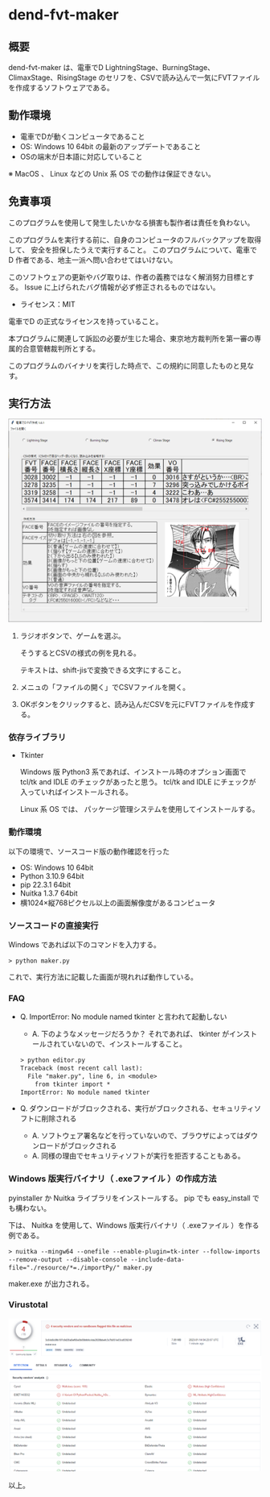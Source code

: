 # dend-fvt-maker

## 概要

dend-fvt-maker は、電車でD LightningStage、BurningStage、ClimaxStage、RisingStage のセリフを、CSVで読み込んで一気にFVTファイルを作成するソフトウェアである。

## 動作環境

* 電車でDが動くコンピュータであること
* OS: Windows 10 64bit の最新のアップデートであること
* OSの端末が日本語に対応していること

※ MacOS 、 Linux などの Unix 系 OS での動作は保証できない。


## 免責事項

このプログラムを使用して発生したいかなる損害も製作者は責任を負わない。

このプログラムを実行する前に、自身のコンピュータのフルバックアップを取得して、
安全を担保したうえで実行すること。
このプログラムについて、電車でD 作者である、地主一派へ問い合わせてはいけない。

このソフトウェアの更新やバグ取りは、作者の義務ではなく解消努力目標とする。
Issue に上げられたバグ情報が必ず修正されるものではない。

* ライセンス：MIT

電車でD の正式なライセンスを持っていること。

本プログラムに関連して訴訟の必要が生じた場合、東京地方裁判所を第一審の専属的合意管轄裁判所とする。

このプログラムのバイナリを実行した時点で、この規約に同意したものと見なす。

## 実行方法

![title](https://github.com/khttemp/dend-fvt-maker/blob/main/image/title.png)

1. ラジオボタンで、ゲームを選ぶ。

    そうするとCSVの様式の例を見れる。

    テキストは、shift-jisで変換できる文字にすること。

2. メニュの「ファイルの開く」でCSVファイルを開く。

3. OKボタンをクリックすると、読み込んだCSVを元にFVTファイルを作成する。

### 依存ライブラリ

* Tkinter

  Windows 版 Python3 系であれば、インストール時のオプション画面で tcl/tk and IDLE のチェックがあったと思う。
  tcl/tk and IDLE にチェックが入っていればインストールされる。
  
  Linux 系 OS では、 パッケージ管理システムを使用してインストールする。

### 動作環境

以下の環境で、ソースコード版の動作確認を行った

* OS: Windows 10 64bit
* Python 3.10.9 64bit
* pip 22.3.1 64bit
* Nuitka 1.3.7 64bit
* 横1024×縦768ピクセル以上の画面解像度があるコンピュータ

### ソースコードの直接実行

Windows であれば以下のコマンドを入力する。


````
> python maker.py
````

これで、実行方法に記載した画面が現れれば動作している。


### FAQ

* Q. ImportError: No module named tkinter と言われて起動しない

  * A. 下のようなメッセージだろうか？ それであれば、 tkinter がインストールされていないので、インストールすること。
  
  ````
  > python editor.py
  Traceback (most recent call last):
    File "maker.py", line 6, in <module>
      from tkinter import *
  ImportError: No module named tkinter
  ````

* Q. ダウンロードがブロックされる、実行がブロックされる、セキュリティソフトに削除される

  * A. ソフトウェア署名などを行っていないので、ブラウザによってはダウンロードがブロックされる
  * A. 同様の理由でセキュリティソフトが実行を拒否することもある。

### Windows 版実行バイナリ（ .exeファイル ）の作成方法

pyinstaller か Nuitka ライブラリをインストールする。 pip でも  easy_install  でも構わない。

下は、 Nuitka を使用して、Windows 版実行バイナリ（ .exeファイル ）を作る例である。

````
> nuitka --mingw64 --onefile --enable-plugin=tk-inter --follow-imports --remove-output --disable-console --include-data-file="./resource/*=./importPy/" maker.py
````

maker.exe が出力される。

### Virustotal

![virustotal](https://github.com/khttemp/dend-fvt-maker/blob/main/image/virustotal.png)

以上。